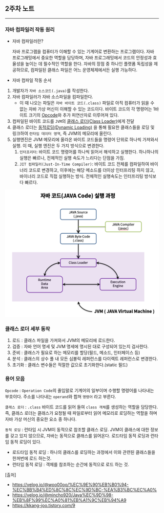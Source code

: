 ## 2주차 노트   

---

### 자바 컴파일러 작동 원리

- 자바 컴파일러란?


    자바 프로그램을 컴퓨터가 이해할 수 있는 기계어로 변환하는 프로그램이다.
    자바 프로그래밍에서 중요한 역할을 담당하며, 자바 프로그래밍에서 코드의 안정성과 효율성을 높이는 데 필수적인 역할을 한다.
    자바의 장점 중 하나인 플랫폼 독립성을 제공하므로, 컴파일된 클래스 파일은 어느 운영체제에서든 실행 가능하다.

- 자바 컴파일 작동 순서
1. 개발자가 `자바 소스코드(.java)`를 작성한다.
2. 자바 컴파일러가 자바 소스파일을 컴파일한다.
   - 이 때 나오는 파일은 `자바 바이트 코드(.class)` 파일로 아직 컴퓨터가 읽을 수 없는 자바 가상 머신이 이해할 수 있는 코드이다. 바이트 코드의 각 명령어는 1바이트 크기의 [Opcode](#용어-모음)와 추가 피연산자로 이루어져 있다.
3. 컴파일된 바이트 코드를 `JVM`의 [클래스 로더(Class Loader)](#클래스-로더-세부-동작)에게 전달
4. 클래스 로더는 [동적로딩(Dynamic Loading)](#용어-모음) 을 통해 필요한 클래스들을 로딩 및 링크하여 `런타임 데이터 영역`, 즉 JVM의 메모리에 올린다.
5. 실행엔진은 JVM 메모리에 올라온 바이트 코드들을 명령어 단위로 하나씩 가져와서 실행. 이 때, 실행 엔진은 두 가지 방식으로 변경한다. 
   1. `인터프리터`: 바이트 코드 명령어를 하나씩 읽어서 해석하고 실행한다. 하나하나의 실행은 빠르나, 전체적인 실행 속도가 느리다는 단점을 가짐.
   2. `JIT 컴파일러(Just-In-Time Compiler)`: 바이트 코드 전체를 컴파일하여 바이너리 코드로 변경하고, 이후에는 해당 메소드를 더이상 인터프리팅 하지 않고, 바이너리 코드로 직접 실행하는 방식. 전체적인 실행속도는 인터프리팅 방식보다 빠르다.

![java-code-process.png](images/java-code-process.png)

### 클래스 로더 세부 동작
1. 로드 : 클래스 파일을 가져와서 JVM의 메모리에 로드한다.
2. 검증 : 자바 언어 명세 및 JVM 명세에 명시된 대로 구성되어 있는지 검사한다.
3. 준비 : 클래스가 필요로 하는 메모리를 할당(필드, 메소드, 인터페이스 등)
4. 분석 : 클래스의 상수 풀 내 모든 심볼릭 레퍼런스를 다이렉트 레퍼런스로 변경한다.
5. 초기화 : 클래스 변수들은 적절한 값으로 초기화한다.(static 필드)

### 용어 모음
`Opcode` : `Operation Code`의 줄임말로 기계어의 일부이며 수행할 명령어를 나타내는 부호이다. 주소를 나타내는 `operand`와 합쳐 `명령어` 라고 부른다.

`클래스 로더` : `.class` 바이트 코드를 읽어 들여 `class 객체`를 생성하는 역할을 담당한다. 즉, 클래스 로더는 클래스가 요청될 때 파일로부터 읽어 메모리로 로딩하는 역할을 하며 자바 가상 머신의 중요한 요소 중 하나다.

`동적 로딩` : 런타임 시 JVM이 동적으로 참조할 클래스 로딩. JVM이 클래스에 대한 정보를 갖고 있지 않으므로, 자바는 동적으로 클래스를 읽어온다. 로드타임 동적 로딩과 런타임 동적 로딩이 있다.
- 로드타임 동적 로딩 : 하나의 클래스를 로딩하는 과정에서 이와 관련된 클래스들을 한꺼번에 로드 하는것.
- 런타임 동적 로딩 : 객체를 참조하는 순간에 동적으로 로드 하는 것.  
        

[출처]

- https://velog.io/@woo00oo/%EC%9E%90%EB%B0%94-%EC%BB%B4%ED%8C%8C%EC%9D%BC-%EA%B3%BC%EC%A0%
- https://velog.io/@mincho920/Java%EC%9D%98-%EB%8F%99%EC%A0%81%EB%A1%9C%EB%94%A9
- https://kkang-joo.tistory.com/9
